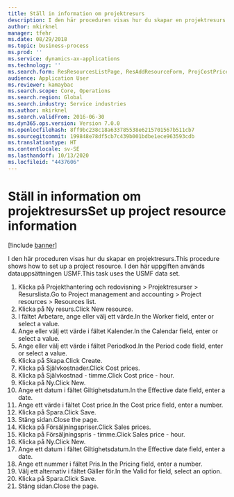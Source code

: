 ```yaml
---
title: Ställ in information om projektresurs
description: I den här proceduren visas hur du skapar en projektresurs.
author: mkirknel
manager: tfehr
ms.date: 08/29/2018
ms.topic: business-process
ms.prod: ''
ms.service: dynamics-ax-applications
ms.technology: ''
ms.search.form: ResResourcesListPage, ResAddResourceForm, ProjCostPriceHour, ProjSalesPriceHour
audience: Application User
ms.reviewer: kamaybac
ms.search.scope: Core, Operations
ms.search.region: Global
ms.search.industry: Service industries
ms.author: mkirknel
ms.search.validFrom: 2016-06-30
ms.dyn365.ops.version: Version 7.0.0
ms.openlocfilehash: 8ff9bc238c18a633785538e6215701567b511cb7
ms.sourcegitcommit: 199848e78df5cb7c439b001bdbe1ece963593cdb
ms.translationtype: HT
ms.contentlocale: sv-SE
ms.lasthandoff: 10/13/2020
ms.locfileid: "4437606"
---
```

# <a name="set-up-project-resource-information"></a><span data-ttu-id="9ba4a-103">Ställ in information om projektresurs</span><span class="sxs-lookup"><span data-stu-id="9ba4a-103">Set up project resource information</span></span>

[!include [banner](../../includes/banner.md)]

<span data-ttu-id="9ba4a-104">I den här proceduren visas hur du skapar en projektresurs.</span><span class="sxs-lookup"><span data-stu-id="9ba4a-104">This procedure shows how to set up a project resource.</span></span> <span data-ttu-id="9ba4a-105">I den här uppgiften används datauppsättningen USMF.</span><span class="sxs-lookup"><span data-stu-id="9ba4a-105">This task uses the USMF data set.</span></span>

1. <span data-ttu-id="9ba4a-106">Klicka på Projekthantering och redovisning > Projektresurser > Resurslista.</span><span class="sxs-lookup"><span data-stu-id="9ba4a-106">Go to Project management and accounting > Project resources > Resources list.</span></span>
2. <span data-ttu-id="9ba4a-107">Klicka på Ny resurs.</span><span class="sxs-lookup"><span data-stu-id="9ba4a-107">Click New resource.</span></span>
3. <span data-ttu-id="9ba4a-108">I fältet Arbetare, ange eller välj ett värde.</span><span class="sxs-lookup"><span data-stu-id="9ba4a-108">In the Worker field, enter or select a value.</span></span>
4. <span data-ttu-id="9ba4a-109">Ange eller välj ett värde i fältet Kalender.</span><span class="sxs-lookup"><span data-stu-id="9ba4a-109">In the Calendar field, enter or select a value.</span></span>
5. <span data-ttu-id="9ba4a-110">Ange eller välj ett värde i fältet Periodkod.</span><span class="sxs-lookup"><span data-stu-id="9ba4a-110">In the Period code field, enter or select a value.</span></span>
6. <span data-ttu-id="9ba4a-111">Klicka på Skapa.</span><span class="sxs-lookup"><span data-stu-id="9ba4a-111">Click Create.</span></span>
7. <span data-ttu-id="9ba4a-112">Klicka på Självkostnader.</span><span class="sxs-lookup"><span data-stu-id="9ba4a-112">Click Cost prices.</span></span>
8. <span data-ttu-id="9ba4a-113">Klicka på Självkostnad - timme.</span><span class="sxs-lookup"><span data-stu-id="9ba4a-113">Click Cost price - hour.</span></span>
9. <span data-ttu-id="9ba4a-114">Klicka på Ny.</span><span class="sxs-lookup"><span data-stu-id="9ba4a-114">Click New.</span></span>
10. <span data-ttu-id="9ba4a-115">Ange ett datum i fältet Giltighetsdatum.</span><span class="sxs-lookup"><span data-stu-id="9ba4a-115">In the Effective date field, enter a date.</span></span>
11. <span data-ttu-id="9ba4a-116">Ange ett värde i fältet Cost price.</span><span class="sxs-lookup"><span data-stu-id="9ba4a-116">In the Cost price field, enter a number.</span></span>
12. <span data-ttu-id="9ba4a-117">Klicka på Spara.</span><span class="sxs-lookup"><span data-stu-id="9ba4a-117">Click Save.</span></span>
13. <span data-ttu-id="9ba4a-118">Stäng sidan.</span><span class="sxs-lookup"><span data-stu-id="9ba4a-118">Close the page.</span></span>
14. <span data-ttu-id="9ba4a-119">Klicka på Försäljningspriser.</span><span class="sxs-lookup"><span data-stu-id="9ba4a-119">Click Sales prices.</span></span>
15. <span data-ttu-id="9ba4a-120">Klicka på Försäljningspris - timme.</span><span class="sxs-lookup"><span data-stu-id="9ba4a-120">Click Sales price - hour.</span></span>
16. <span data-ttu-id="9ba4a-121">Klicka på Ny.</span><span class="sxs-lookup"><span data-stu-id="9ba4a-121">Click New.</span></span>
17. <span data-ttu-id="9ba4a-122">Ange ett datum i fältet Giltighetsdatum.</span><span class="sxs-lookup"><span data-stu-id="9ba4a-122">In the Effective date field, enter a date.</span></span>
18. <span data-ttu-id="9ba4a-123">Ange ett nummer i fältet Pris.</span><span class="sxs-lookup"><span data-stu-id="9ba4a-123">In the Pricing field, enter a number.</span></span>
19. <span data-ttu-id="9ba4a-124">Välj ett alternativ i fältet Gäller för.</span><span class="sxs-lookup"><span data-stu-id="9ba4a-124">In the Valid for field, select an option.</span></span>
20. <span data-ttu-id="9ba4a-125">Klicka på Spara.</span><span class="sxs-lookup"><span data-stu-id="9ba4a-125">Click Save.</span></span>
21. <span data-ttu-id="9ba4a-126">Stäng sidan.</span><span class="sxs-lookup"><span data-stu-id="9ba4a-126">Close the page.</span></span>

